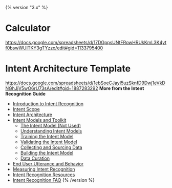 {% version "3.x" %}
# Calculator
<https://docs.google.com/spreadsheets/d/17DGppsUNtFRowHRUkKmL3K4ytf0bswWUITKY3gTYzzo/edit#gid=1133795400>
# Intent Architecture Template
<https://docs.google.com/spreadsheets/d/1ebSoeCJayI5uzSknfD9Dwj1eVkDNGhJjV5wO6rU73sA/edit#gid=1887283292>
**More from the Intent Recognition Guide**
-   [Introduction to Intent Recognition](Introduction%20to%20Intent%20Recognition)
-   [Intent Scope](Intent%20Scope)
-   [Intent Architecture](Intent%20Architecture)
-   [Intent Models and Toolkit](Intent%20Models%20and%20Toolkit)
    -   [The Intent Model (Not Used)](The%20Intent%20Model%20_Not%20Used_)
    -   [Understanding Intent Models](Understanding%20Intent%20Models)
    -   [Training the Intent Model](Training%20the%20Intent%20Model)
    -   [Validating the Intent Model](Validating%20the%20Intent%20Model)
    -   [Collecting and Sourcing Data](Collecting%20and%20Sourcing%20Data)
    -   [Building the Intent Model](Building%20the%20Intent%20Model)
    -   [Data Curation](Data%20Curation)
-   [End User Utterance and Behavior](End%20User%20Utterance%20and%20Behavior)
-   [Measuring Intent Recognition](Measuring%20Intent%20Recognition)
-   [Intent Recognition Resources](Intent%20Recognition%20Resources)
-   [Intent Recognition FAQ](Intent%20Recognition%20FAQ)
{% /version %}

